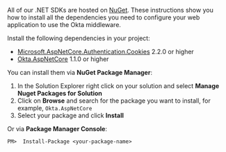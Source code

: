 All of our .NET SDKs are hosted on [NuGet](https://www.nuget.org/). These instructions show you how to install all the dependencies you need to configure your web application to use the Okta middleware.

Install the following dependencies in your project:

* [Microsoft.AspNetCore.Authentication.Cookies](https://www.nuget.org/packages/Microsoft.AspNetCore.Authentication.Cookies/) 2.2.0 or higher 
* [Okta.AspNetCore](https://www.nuget.org/packages/Okta.AspNetCore) 1.1.0 or higher

You can install them via **NuGet Package Manager**:

1. In the Solution Explorer right click on your solution and select **Manage Nuget Packages for Solution**
1. Click on **Browse** and search for the package you want to install, for example, `Okta.AspNetCore`
1. Select your package and click **Install**

Or via **Package Manager Console**:

`PM>  Install-Package <your-package-name>`
